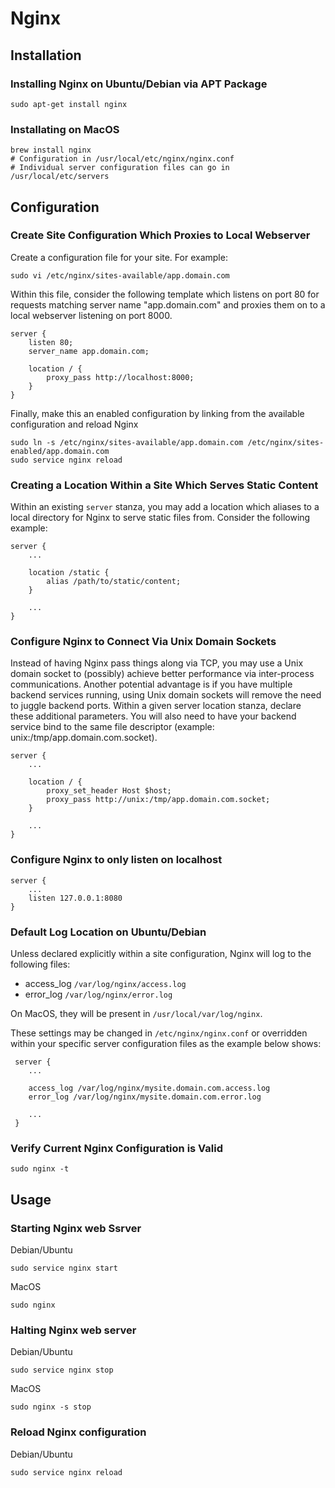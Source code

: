 # Nginx

## Installation

### Installing Nginx on Ubuntu/Debian via APT Package

    sudo apt-get install nginx

### Installating on MacOS

    brew install nginx
    # Configuration in /usr/local/etc/nginx/nginx.conf
    # Individual server configuration files can go in /usr/local/etc/servers
    
## Configuration

### Create Site Configuration Which Proxies to Local Webserver

Create a configuration file for your site. For example:

    sudo vi /etc/nginx/sites-available/app.domain.com
    
Within this file, consider the following template which listens on port 80 for requests matching server name "app.domain.com" and proxies them on to a local webserver listening on port 8000.

    server {
        listen 80;
        server_name app.domain.com;
        
        location / {
            proxy_pass http://localhost:8000;
        }
    }

Finally, make this an enabled configuration by linking from the available configuration and reload Nginx

    sudo ln -s /etc/nginx/sites-available/app.domain.com /etc/nginx/sites-enabled/app.domain.com
    sudo service nginx reload
    
### Creating a Location Within a Site Which Serves Static Content

Within an existing `server` stanza, you may add a location which aliases to a local directory for Nginx to serve static files from. Consider the following example:

    server {
        ...
        
        location /static {
            alias /path/to/static/content;
        }
        
        ...
    }

### Configure Nginx to Connect Via Unix Domain Sockets

Instead of having Nginx pass things along via TCP, you may use a Unix domain socket to (possibly) achieve better performance via inter-process communications. Another potential advantage is if you have multiple backend services running, using Unix domain sockets will remove the need to juggle backend ports.  Within a given server location stanza, declare these additional parameters. You will also need to have your backend service bind to the same file descriptor (example: unix:/tmp/app.domain.com.socket).

    server {
        ...
        
        location / {
            proxy_set_header Host $host;
            proxy_pass http://unix:/tmp/app.domain.com.socket;
        }
        
        ...
    }

### Configure Nginx to only listen on localhost

    server {
        ...
        listen 127.0.0.1:8080
    }

### Default Log Location on Ubuntu/Debian

Unless declared explicitly within a site configuration, Nginx will log to the following files:

 * access_log `/var/log/nginx/access.log`
 * error_log `/var/log/nginx/error.log`

On MacOS, they will be present in `/usr/local/var/log/nginx`.
 
These settings may be changed in `/etc/nginx/nginx.conf` or overridden within your specific server configuration files as the example below shows:

     server {
        ...
        
        access_log /var/log/nginx/mysite.domain.com.access.log
        error_log /var/log/nginx/mysite.domain.com.error.log
        
        ...
     }

### Verify Current Nginx Configuration is Valid

    sudo nginx -t

## Usage

### Starting Nginx web Ssrver

Debian/Ubuntu

    sudo service nginx start

MacOS
    
    sudo nginx

### Halting Nginx web server

Debian/Ubuntu
    
    sudo service nginx stop

MacOS

    sudo nginx -s stop
    
### Reload Nginx configuration

Debian/Ubuntu

    sudo service nginx reload
    


    
